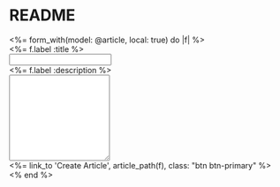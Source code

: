# README
   
<div class="container-sm p-3 mb-3 bg-info text-white">
    <%= form_with(model: @article, local: true) do |f| %>
        <div class="row mb-3 justify-content-md-center">
                <label for="ArticleTitle" class="col-sm-2 col-form-label"><%= f.label :title %></label>
                <div class="col-6">
                    <input type="text" class="form-control" id="ArticleTitle" placeholder: f.text_field :title >
                </div>
        </div>
        <div class="mb-3 row justify-content-md-center">
            <label for="ArticleDescription" class="col-sm-2 col-form-label"><%= f.label :description %></label>
            <div class="col-6">
                <textarea class="form-control" id="ArticleDescription" rows="10" placeholder: f.text_area :description></textarea>
            </div>
        </div>
        <div class="text-center">
            <%= link_to 'Create Article', article_path(f), class: "btn btn-primary" %>
        </div>
    <% end %>
</div>